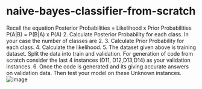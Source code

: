 # naive-bayes-classifier-from-scratch
Recall the equation Posterior Probabilities = Likelihood x Prior Probabilities P(A|B) = P(B|A) x P(A) 2. Calculate Posterior Probability for each class. In your case the number of classes are 2. 3. Calculate Prior Probability for each class. 4. Calculate the likelihood. 5. The dataset given above is training dataset. Split the data into train and validation. For generation of code from scratch consider the last 4 instances (D11, D12,D13,D14) as your validation instances. 6. Once the code is generated and its giving accurate answers on validation data. Then test your model on these Unknown instances.
![image](https://user-images.githubusercontent.com/76808385/191714193-b0e97b8d-36bd-4d22-adf6-c5d8cdd27675.png)
